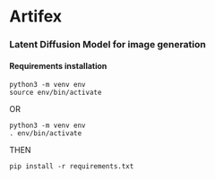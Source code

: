 # Artifex
### Latent Diffusion Model for image generation

#### Requirements installation
```
python3 -m venv env
source env/bin/activate
```
OR
```
python3 -m venv env
. env/bin/activate
```
THEN
```
pip install -r requirements.txt
```